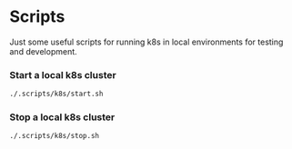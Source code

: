 # Scripts
Just some useful scripts for running k8s in local environments for testing and development.

### Start a local k8s cluster
```bash
./.scripts/k8s/start.sh
```

### Stop a local k8s cluster
```bash
./.scripts/k8s/stop.sh
```
